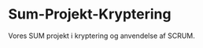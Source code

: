 Sum-Projekt-Kryptering
======================

Vores SUM projekt i kryptering og anvendelse af SCRUM.
